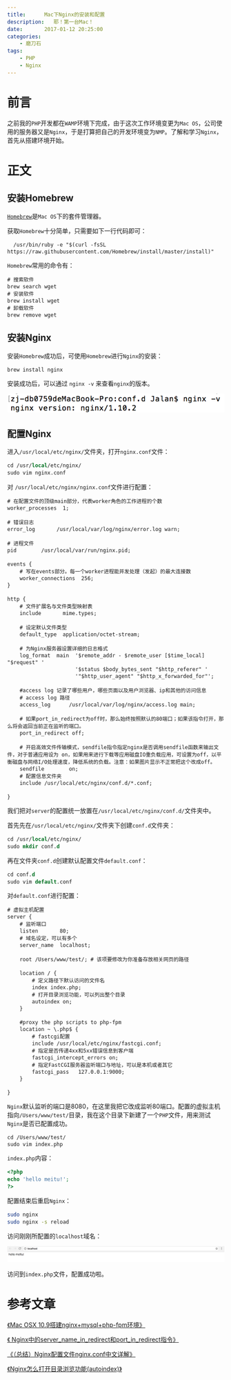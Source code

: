 ```yaml
---
title:      Mac下Nginx的安装和配置
description:   耶！第一台Mac！
date:       2017-01-12 20:25:00
categories:
    - 磨刀石
tags:
    - PHP
    - Nginx
---
```


#  前言

之前我的`PHP`开发都在`WAMP`环境下完成，由于这次工作环境变更为`Mac OS`，公司使用的服务器又是`Nginx`，于是打算把自己的开发环境变为`NMP`。了解和学习`Nginx`，首先从搭建环境开始。

# 正文


## 安装Homebrew

[`Homebrew`][1]是`Mac OS`下的套件管理器。


  获取`Homebrew`十分简单，只需要如下一行代码即可：
  

``` nginx
  /usr/bin/ruby -e "$(curl -fsSL https://raw.githubusercontent.com/Homebrew/install/master/install)"
```

`Homebrew`常用的命令有：

``` vim
# 搜索软件
brew search wget 
# 安装软件
brew install wget
# 卸载软件
brew remove wget
```

## 安装Nginx

安装`Homebrew`成功后，可使用`Homebrew`进行`Nginx`的安装：

``` nginx
brew install nginx
```

安装成功后，可以通过 `nginx -v` 来查看`nginx`的版本。

![查看nginx版本][2]

## 配置Nginx

进入`/usr/local/etc/nginx/`文件夹，打开`nginx.conf`文件：

``` stata
cd /usr/local/etc/nginx/
sudo vim nginx.conf
```

对 `/usr/local/etc/nginx/nginx.conf`文件进行配置：

``` nginx
# 在配置文件的顶级main部分，代表worker角色的工作进程的个数
worker_processes  1;

# 错误日志
error_log       /usr/local/var/log/nginx/error.log warn;

# 进程文件
pid        /usr/local/var/run/nginx.pid;

events {
    # 写在events部分。每一个worker进程能并发处理（发起）的最大连接数
    worker_connections  256;
}

http {
    # 文件扩展名与文件类型映射表
    include       mime.types;
	
	# 设定默认文件类型
    default_type  application/octet-stream;

    # 为Nginx服务器设置详细的日志格式
    log_format  main  '$remote_addr - $remote_user [$time_local] "$request" '
                      '$status $body_bytes_sent "$http_referer" '
                      '"$http_user_agent" "$http_x_forwarded_for"';
    
	#access log 记录了哪些用户，哪些页面以及用户浏览器、ip和其他的访问信息
	# access log 路径
    access_log      /usr/local/var/log/nginx/access.log main;
	
	# 如果port_in_redirect为off时，那么始终按照默认的80端口；如果该指令打开，那么将会返回当前正在监听的端口。
    port_in_redirect off;
	
	# 开启高效文件传输模式，sendfile指令指定nginx是否调用sendfile函数来输出文件，对于普通应用设为 on，如果用来进行下载等应用磁盘IO重负载应用，可设置为off，以平衡磁盘与网络I/O处理速度，降低系统的负载。注意：如果图片显示不正常把这个改成off。
    sendfile        on;
	# 配置信息文件夹
    include /usr/local/etc/nginx/conf.d/*.conf;

}
```

我们把对`server`的配置统一放置在`/usr/local/etc/nginx/conf.d/`文件夹中。

首先先在`/usr/local/etc/nginx/`文件夹下创建`conf.d`文件夹：

``` stata
cd /usr/local/etc/nginx/
sudo mkdir conf.d
```

再在文件夹`conf.d`创建默认配置文件`default.conf`：

``` stata
cd conf.d
sudo vim default.conf
```

对`default.conf`进行配置：

``` nginx
# 虚拟主机配置
server {
    # 监听端口
    listen       80;
	# 域名设定，可以有多个
    server_name  localhost;

    root /Users/www/test/; # 该项要修改为你准备存放相关网页的路径

    location / {
	    # 定义路径下默认访问的文件名
        index index.php;
		# 打开目录浏览功能，可以列出整个目录
        autoindex on;
    }

    #proxy the php scripts to php-fpm
    location ~ \.php$ {
		# fastcgi配置
        include /usr/local/etc/nginx/fastcgi.conf;
		# 指定是否传递4xx和5xx错误信息到客户端
        fastcgi_intercept_errors on;
		# 指定FastCGI服务器监听端口与地址，可以是本机或者其它
        fastcgi_pass   127.0.0.1:9000;
    }

}
```

`Nginx`默认监听的端口是8080，在这里我把它改成监听80端口。配置的虚拟主机指向`/Users/www/test/`目录，我在这个目录下新建了一个`PHP`文件，用来测试`Nginx`是否已配置成功。

``` vim
cd /Users/www/test/
sudo vim index.php
```

`index.php`内容：

``` php
<?php
echo 'hello meitu!';
?>
```

配置结束后重启`Nginx`：

``` bash
sudo nginx
sudo nginx -s reload
```

访问刚刚所配置的`localhost`域名：

![enter description here][3]

访问到`index.php`文件，配置成功啦。

# 参考文章

[《Mac OSX 10.9搭建nginx+mysql+php-fpm环境》][4]

[《 Nginx中的server_name_in_redirect和port_in_redirect指令》][5]

[《（总结）Nginx配置文件nginx.conf中文详解》][6]

[《Nginx怎么打开目录浏览功能(autoindex)》][7]


  [1]: http://brew.sh/index_zh-cn.html
  [2]: /img/in-post/mac-os-nginx/nginx-v.jpg
  [3]: /img/in-post/mac-os-nginx/view-localhost.jpg
  [4]: https://my.oschina.net/chen0dgax/blog/190161
  [5]: http://blog.csdn.net/weiyuefei/article/details/38556593
  [6]: http://www.ha97.com/5194.html
  [7]: http://www.php100.com/html/program/nginx/2013/0905/5550.html